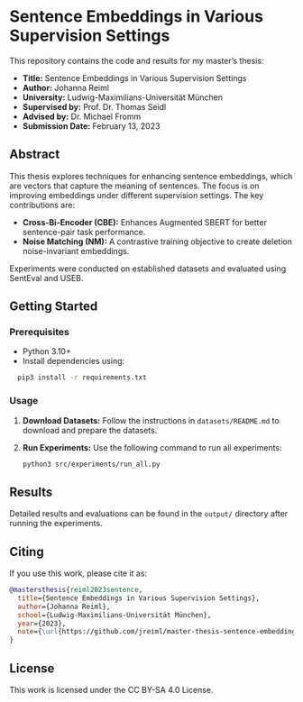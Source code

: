 # Sentence Embeddings in Various Supervision Settings

This repository contains the code and results for my master’s thesis:

- **Title:** Sentence Embeddings in Various Supervision Settings  
- **Author:** Johanna Reiml  
- **University:** Ludwig-Maximilians-Universität München
- **Supervised by:** Prof. Dr. Thomas Seidl  
- **Advised by:** Dr. Michael Fromm  
- **Submission Date:** February 13, 2023

## Abstract

This thesis explores techniques for enhancing sentence embeddings, which are vectors that capture the meaning of sentences. 
The focus is on improving embeddings under different supervision settings. The key contributions are:

- **Cross-Bi-Encoder (CBE):** Enhances Augmented SBERT for better sentence-pair task performance.
- **Noise Matching (NM):** A contrastive training objective to create deletion noise-invariant embeddings.

Experiments were conducted on established datasets and evaluated using SentEval and USEB.

## Getting Started
### Prerequisites

- Python 3.10+
- Install dependencies using:

```bash
  pip3 install -r requirements.txt
```

### Usage

1. **Download Datasets:**
   Follow the instructions in `datasets/README.md` to download and prepare the datasets.

2. **Run Experiments:**
   Use the following command to run all experiments:
    ```bash
   python3 src/experiments/run_all.py
    ```

## Results

Detailed results and evaluations can be found in the `output/` directory after running the experiments.

## Citing

If you use this work, please cite it as:

```bibtex
@mastersthesis{reiml2023sentence,
  title={Sentence Embeddings in Various Supervision Settings},
  author={Johanna Reiml},
  school={Ludwig-Maximilians-Universität München},
  year={2023},
  note={\url{https://github.com/jreiml/master-thesis-sentence-embeddings}}
}
```

## License

This work is licensed under the CC BY-SA 4.0 License.
